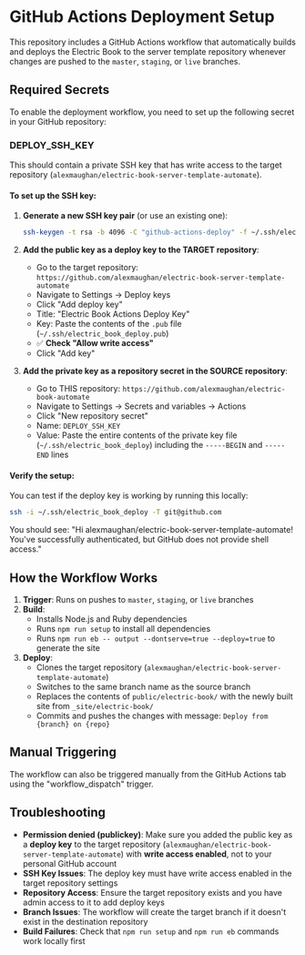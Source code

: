 # GitHub Actions Deployment Setup

This repository includes a GitHub Actions workflow that automatically builds and deploys the Electric Book to the server template repository whenever changes are pushed to the `master`, `staging`, or `live` branches.

## Required Secrets

To enable the deployment workflow, you need to set up the following secret in your GitHub repository:

### DEPLOY_SSH_KEY

This should contain a private SSH key that has write access to the target repository (`alexmaughan/electric-book-server-template-automate`).

#### To set up the SSH key:

1. **Generate a new SSH key pair** (or use an existing one):
   ```bash
   ssh-keygen -t rsa -b 4096 -C "github-actions-deploy" -f ~/.ssh/electric_book_deploy
   ```
   
2. **Add the public key as a deploy key to the TARGET repository**:
   - Go to the target repository: `https://github.com/alexmaughan/electric-book-server-template-automate`
   - Navigate to Settings → Deploy keys
   - Click "Add deploy key"
   - Title: "Electric Book Actions Deploy Key"
   - Key: Paste the contents of the `.pub` file (`~/.ssh/electric_book_deploy.pub`)
   - ✅ **Check "Allow write access"**
   - Click "Add key"

3. **Add the private key as a repository secret in the SOURCE repository**:
   - Go to THIS repository: `https://github.com/alexmaughan/electric-book-automate`
   - Navigate to Settings → Secrets and variables → Actions
   - Click "New repository secret"
   - Name: `DEPLOY_SSH_KEY`
   - Value: Paste the entire contents of the private key file (`~/.ssh/electric_book_deploy`) including the `-----BEGIN` and `-----END` lines

#### Verify the setup:

You can test if the deploy key is working by running this locally:
```bash
ssh -i ~/.ssh/electric_book_deploy -T git@github.com
```
You should see: "Hi alexmaughan/electric-book-server-template-automate! You've successfully authenticated, but GitHub does not provide shell access."

## How the Workflow Works

1. **Trigger**: Runs on pushes to `master`, `staging`, or `live` branches
2. **Build**: 
   - Installs Node.js and Ruby dependencies
   - Runs `npm run setup` to install all dependencies
   - Runs `npm run eb -- output --dontserve=true --deploy=true` to generate the site
3. **Deploy**:
   - Clones the target repository (`alexmaughan/electric-book-server-template-automate`)
   - Switches to the same branch name as the source branch
   - Replaces the contents of `public/electric-book/` with the newly built site from `_site/electric-book/`
   - Commits and pushes the changes with message: `Deploy from {branch} on {repo}`

## Manual Triggering

The workflow can also be triggered manually from the GitHub Actions tab using the "workflow_dispatch" trigger.

## Troubleshooting

- **Permission denied (publickey)**: Make sure you added the public key as a **deploy key** to the target repository (`alexmaughan/electric-book-server-template-automate`) with **write access enabled**, not to your personal GitHub account
- **SSH Key Issues**: The deploy key must have write access enabled in the target repository settings
- **Repository Access**: Ensure the target repository exists and you have admin access to it to add deploy keys
- **Branch Issues**: The workflow will create the target branch if it doesn't exist in the destination repository
- **Build Failures**: Check that `npm run setup` and `npm run eb` commands work locally first